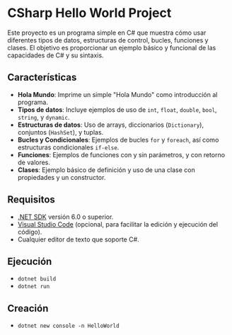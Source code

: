 # CSharp Hello World Project

Este proyecto es un programa simple en C# que muestra cómo usar diferentes tipos de datos, estructuras de control, bucles, funciones y clases. El objetivo es proporcionar un ejemplo básico y funcional de las capacidades de C# y su sintaxis.

## Características

- **Hola Mundo**: Imprime un simple "Hola Mundo" como introducción al programa.
- **Tipos de datos**: Incluye ejemplos de uso de `int`, `float`, `double`, `bool`, `string`, y `dynamic`.
- **Estructuras de datos**: Uso de arrays, diccionarios (`Dictionary`), conjuntos (`HashSet`), y tuplas.
- **Bucles y Condicionales**: Ejemplos de bucles `for` y `foreach`, así como estructuras condicionales `if-else`.
- **Funciones**: Ejemplos de funciones con y sin parámetros, y con retorno de valores.
- **Clases**: Ejemplo básico de definición y uso de una clase con propiedades y un constructor.

## Requisitos

- [.NET SDK](https://dotnet.microsoft.com/download) versión 6.0 o superior.
- [Visual Studio Code](https://code.visualstudio.com/) (opcional, para facilitar la edición y ejecución del código).
- Cualquier editor de texto que soporte C#.

## Ejecución
- `dotnet build`
- `dotnet run`

## Creación
- `dotnet new console -n HelloWorld`
